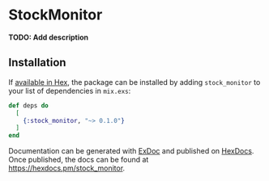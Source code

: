 # StockMonitor

**TODO: Add description**

## Installation

If [available in Hex](https://hex.pm/docs/publish), the package can be installed
by adding `stock_monitor` to your list of dependencies in `mix.exs`:

```elixir
def deps do
  [
    {:stock_monitor, "~> 0.1.0"}
  ]
end
```

Documentation can be generated with [ExDoc](https://github.com/elixir-lang/ex_doc)
and published on [HexDocs](https://hexdocs.pm). Once published, the docs can
be found at <https://hexdocs.pm/stock_monitor>.

